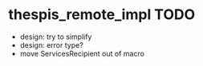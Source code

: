 # thespis_remote_impl TODO

- design: try to simplify
- design: error type?
- move ServicesRecipient out of macro
